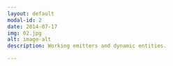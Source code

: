```yaml
---
layout: default
modal-id: 2
date: 2014-07-17
img: 02.jpg
alt: image-alt
description: Working emitters and dynamic entities. 

---
```

 